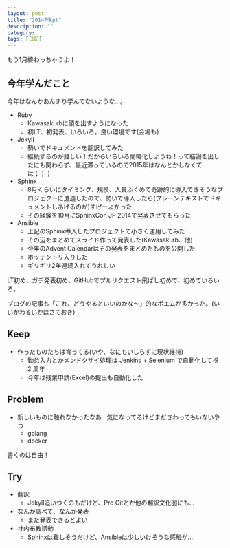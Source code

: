```yaml
---
layout: post
title: "2014年kpt"
description: ""
category: 
tags: [日記]
---
```


もう1月終わっちゃうよ！

## 今年学んだこと

今年はなんかあんまり学んでないような…。

- Ruby
    - Kawasaki.rbに顔を出すようになった
    - 初LT、初発表、いろいろ。良い環境です(会場も)
- Jekyll
    - 勢いでドキュメントを翻訳してみた
    - 継続するのが難しい！だからいろいろ簡略化しようね！って結論を出したにも関わらず、最近滞っているので2015年はなんとかしなくては；；；
- Sphinx
    - 8月くらいにタイミング、規模、人員ふくめて奇跡的に導入できそうなプロジェクトに遭遇したので、勢いで導入したら(プレーンテキストでドキュメントしあげるのが)すげーよかった
    - その経験を10月にSphinxCon JP 2014で発表させてもらった
- Ansible
    - 上記のSphinx導入したプロジェクトで小さく運用してみた
    - その辺をまとめてスライド作って発表した(Kawasaki.rb、他)
    - 今年のAdvent Calendarはその発表をまとめたものを公開した
    - ホッテントリ入りした
    - ギリギリ2年連続入れてうれしい

LT初め、ガチ発表初め、GitHubでプルリクエスト飛ばし初めで、初めていろいろ。

ブログの記事も「これ、どうやるといいのかな～」的なポエムが多かった。(いいかわるいかはさておき)

## Keep

- 作ったものたちは育ってる(いや、なにもいじらずに現状維持)
     - 勤怠入力とかメンドクサイ処理は Jenkins + Selenium で自動化して祝 2 周年
     - 今年は残業申請(Excel)の提出も自動化した

## Problem

- 新しいものに触れなかったなあ…気になってるけどまださわってもいないやつ
    - golang
    - docker

書くのは自由！

## Try

- 翻訳
    - Jekyll追いつくのもだけど、Pro Gitとか他の翻訳文化圏にも…
- なんか調べて、なんか発表
    - また発表できるとよい
- 社内布教活動
    - Sphinxは難しそうだけど、Ansibleは少しいけそうな感触が…
